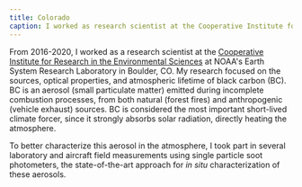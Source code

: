 ```yaml
---
title: Colorado
caption: I worked as research scientist at the Cooperative Institute for Research in the Environmental Sciences at NOAA's Earth System Research Laboratory in Boulder, CO.  
---
```

From 2016-2020, I worked as a research scientist at the [Cooperative Institute for Research in the Environmental Sciences](https://cires.colorado.edu) 
at NOAA's Earth System Research Laboratory in Boulder, CO. 
My research focused on the sources, optical properties, and atmospheric lifetime of black carbon (BC).
BC is an aerosol (small particulate matter) emitted during incomplete combustion processes,
from both natural (forest fires) and anthropogenic (vehicle exhaust) sources. 
BC is considered the most important short-lived climate forcer, since it strongly absorbs solar radiation, directly heating the atmosphere. 

To better characterize this aerosol in the atmosphere, I took part in several laboratory and aircraft 
field measurements using single particle soot photometers, the state-of-the-art approach 
for *in situ* characterization of these aerosols. 

